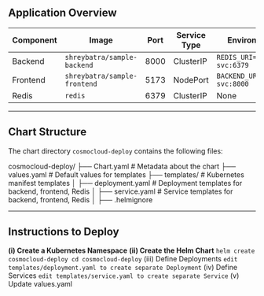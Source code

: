 ## **Application Overview**  

| Component   | Image                          | Port   | Service Type  | Environment Variables                  |
|-------------|--------------------------------|--------|---------------|----------------------------------------|
| Backend     | `shreybatra/sample-backend`   | 8000   | ClusterIP     | `REDIS_URI=redis://redis-svc:6379`     |
| Frontend    | `shreybatra/sample-frontend`  | 5173   | NodePort      | `BACKEND_URL=http://backend-svc:8000` |
| Redis       | `redis`                       | 6379   | ClusterIP     | None                                   |  


---

## Chart Structure

The chart directory `cosmocloud-deploy` contains the following files:


cosmocloud-deploy/
├── Chart.yaml          # Metadata about the chart
├── values.yaml         # Default values for templates
├── templates/          # Kubernetes manifest templates
│   ├── deployment.yaml # Deployment templates for backend, frontend, Redis
│   ├── service.yaml    # Service templates for backend, frontend, Redis
│   ├── .helmignore


---


## Instructions to Deploy

**(i)  Create a Kubernetes Namespace**
**(ii) Create the Helm Chart**
    `helm create cosmocloud-deploy
     cd cosmocloud-deploy`
(iii) Define Deployments
    `edit templates/deployment.yaml to create separate Deployment`
(iv)  Define Services
      `edit templates/service.yaml to create separate Service`
(v) Update values.yaml
         
      









